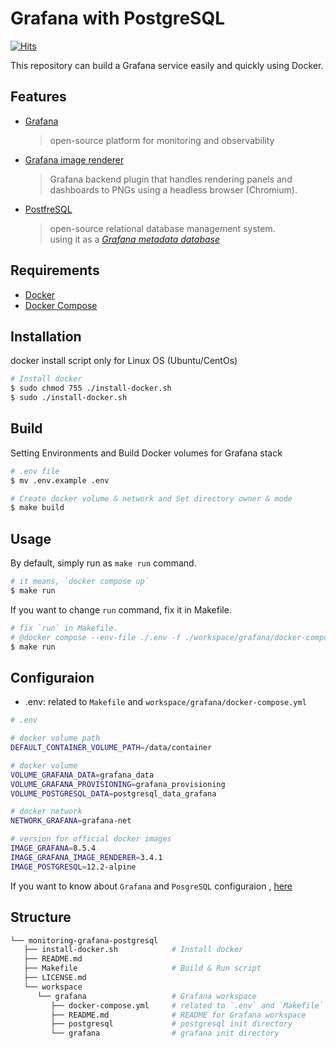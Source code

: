 # Grafana with PostgreSQL

[![Hits](https://hits.seeyoufarm.com/api/count/incr/badge.svg?url=https%3A%2F%2Fgithub.com%2Fbeerjoa%2Fmonitoring-grafana-postgresql&count_bg=%2379C83D&title_bg=%23555555&icon=&icon_color=%23E7E7E7&title=hits&edge_flat=false)](https://hits.seeyoufarm.com)

This repository can build a Grafana service easily and quickly using Docker.

## Features
* [Grafana](https://grafana.com/docs/)
   > open-source platform for monitoring and observability
* [Grafana image renderer](https://grafana.com/grafana/plugins/grafana-image-renderer/)
   > Grafana backend plugin that handles rendering panels and dashboards to PNGs using a headless browser (Chromium).
* [PostfreSQL](https://www.postgresql.org/docs/)
   > open-source relational database management system. \
     using it as a [*Grafana metadata database*](https://grafana.com/docs/grafana/next/setup-grafana/configure-grafana/#database)


## Requirements
* [Docker](https://docs.docker.com/engine/install/)
* [Docker Compose](https://docs.docker.com/compose/install/)

## Installation
docker install script only for Linux OS (Ubuntu/CentOs)
```bash
# Install docker
$ sudo chmod 755 ./install-docker.sh
$ sudo ./install-docker.sh
```

## Build
Setting Environments and Build Docker volumes for Grafana stack
```bash
# .env file
$ mv .env.example .env

# Create docker volume & network and Set directory owner & mode
$ make build
``` 

## Usage
By default, simply run as `make run` command.
```bash
# it means, `docker compose up`
$ make run
``` 
If you want to change `run` command, fix it in Makefile.
```bash
# fix `run` in Makefile.
# @docker compose --env-file ./.env -f ./workspace/grafana/docker-compose.yml up [SERVICE...]
$ make run
``` 

## Configuraion
* .env: related to `Makefile` and `workspace/grafana/docker-compose.yml`
```bash
# .env

# docker volume path
DEFAULT_CONTAINER_VOLUME_PATH=/data/container

# docker volume
VOLUME_GRAFANA_DATA=grafana_data
VOLUME_GRAFANA_PROVISIONING=grafana_provisioning
VOLUME_POSTGRESQL_DATA=postgresql_data_grafana

# docker network
NETWORK_GRAFANA=grafana-net

# version for official docker images
IMAGE_GRAFANA=8.5.4
IMAGE_GRAFANA_IMAGE_RENDERER=3.4.1
IMAGE_POSTGRESQL=12.2-alpine
```

If you want to know about `Grafana` and `PosgreSQL` configuraion , [here](https://github.com/beerjoa/monitoring-grafana-postgresql/blob/main/workspace/grafana/README.md)

## Structure
```bash
└── monitoring-grafana-postgresql
   ├── install-docker.sh            # Install docker
   ├── README.md
   ├── Makefile                     # Build & Run script
   ├── LICENSE.md
   └── workspace
      └── grafana                   # Grafana workspace
         ├── docker-compose.yml     # related to `.env` and `Makefile`
         ├── README.md              # README for Grafana workspace
         ├── postgresql             # postgresql init directory
         └── grafana                # grafana init directory
```
